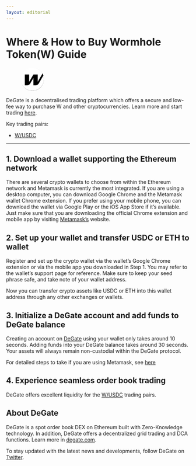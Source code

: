 ```yaml
---
layout: editorial
---
```


# Where & How to Buy Wormhole Token(W) Guide

<figure><img src="../.gitbook/assets/w_0xb0ffa8000886e57f86dd5264b9582b2ad87b2b911718692212009.png" alt="W" width="64" style="border-radius: 50%;"><figcaption></figcaption></figure>

DeGate is a decentralised trading platform which offers a secure and low-fee way to purchase W and other cryptocurrencies. Learn more and start trading [here](https://app.degate.com/trade/USDC/0xb0ffa8000886e57f86dd5264b9582b2ad87b2b91?utm_source=howtobuy).&#x20;

Key trading pairs:

* [W/USDC](https://app.degate.com/trade/USDC/0xb0ffa8000886e57f86dd5264b9582b2ad87b2b91?utm_source=howtobuy)

***

## 1. Download a wallet supporting the Ethereum network

There are several crypto wallets to choose from within the Ethereum network and Metamask is currently the most integrated. If you are using a desktop computer, you can download Google Chrome and the Metamask wallet Chrome extension. If you prefer using your mobile phone, you can download the wallet via Google Play or the iOS App Store if it’s available. Just make sure that you are downloading the official Chrome extension and mobile app by visiting [Metamask’s](https://metamask.io/) website.

## 2. Set up your wallet and transfer USDC or ETH to wallet

Register and set up the crypto wallet via the wallet’s Google Chrome extension or via the mobile app you downloaded in Step 1. You may refer to the wallet’s support page for reference. Make sure to keep your seed phrase safe, and take note of your wallet address.&#x20;

Now you can transfer crypto assets like USDC or ETH into this wallet address through any other exchanges or wallets.

## 3. Initialize a DeGate account and add funds to DeGate balance

Creating an account on [DeGate](https://app.degate.com/?utm_source=W_howtobuy) using your wallet only takes around 10 seconds. Adding funds into your DeGate balance takes around 30 seconds. Your assets will always remain non-custodial within the DeGate protocol.

For detailed steps to take if you are using Metamask, see [here](https://docs.degate.com/v/product_en/main-features/wallet-connectivity/metamask)

## 4. Experience seamless order book trading

DeGate offers excellent liquidity for the [W/USDC](https://app.degate.com/trade/USDC/0xb0ffa8000886e57f86dd5264b9582b2ad87b2b91?utm_source=howtobuy) trading pairs.&#x20;

## About DeGate

DeGate is a spot order book DEX on Ethereum built with Zero-Knowledge technology. In addition, DeGate offers a decentralized grid trading and DCA functions. Learn more in [degate.com](https://degate.com/?utm_source=W_howtobuy).

To stay updated with the latest news and developments, follow DeGate on [Twitter](https://twitter.com/degatedex).
